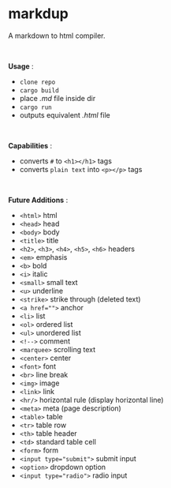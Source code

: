 # markdup
A markdown to html compiler.

<br>

__Usage__ :
- `clone repo`
- `cargo build`
- place *.md* file inside dir
- `cargo run`
- outputs equivalent *.html* file

<br>

__Capabilities__ :
- converts `#` to `<h1></h1>` tags
- converts `plain text` into `<p></p>` tags

<br>

__Future Additions__ :
- `<html>` html
- `<head>` head
- `<body>` body
- `<title>` title
- `<h2>`, `<h3>`, `<h4>`, `<h5>`, `<h6>` headers
- `<em>` emphasis
- `<b>` bold
- `<i>` italic
- `<small>` small text
- `<u>` underline
- `<strike>` strike through (deleted text)
- `<a href="">` anchor
- `<li>` list
- `<ol>` ordered list
- `<ul>` unordered list
- `<!-->` comment
- `<marquee>` scrolling text
- `<center>` center
- `<font>` font
- `<br>` line break
- `<img>` image
- `<link>` link
- `<hr/>` horizontal rule (display horizontal line)
- `<meta>` meta (page description)
- `<table>` table
- `<tr>` table row
- `<th>` table header
- `<td>` standard table cell
- `<form>` form
- `<input type="submit">` submit input
- `<option>` dropdown option
- `<input type="radio">` radio input